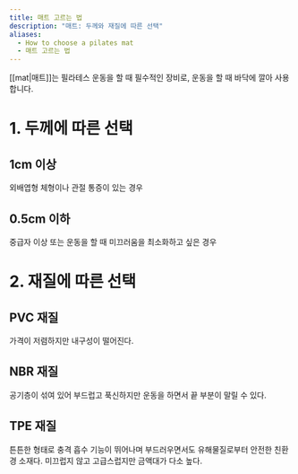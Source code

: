 ```yaml
---
title: 매트 고르는 법
description: "매트: 두께와 재질에 따른 선택"
aliases:
  - How to choose a pilates mat
  - 매트 고르는 법
---
```


[[mat|매트]]는 필라테스 운동을 할 때 필수적인 장비로, 운동을 할 때 바닥에 깔아 사용합니다.

# 1. 두께에 따른 선택

## 1cm 이상

외배엽형 체형이나 관절 통증이 있는 경우

## 0.5cm 이하

중급자 이상 또는 운동을 할 때 미끄러움을 최소화하고 싶은 경우

# 2. 재질에 따른 선택

## PVC 재질

가격이 저렴하지만 내구성이 떨어진다.

## NBR 재질

공기층이 섞여 있어 부드럽고 푹신하지만 운동을 하면서 끝 부분이 말릴 수 있다.

## TPE 재질

튼튼한 형태로 충격 흡수 기능이 뛰어나며 부드러우면서도 유해물질로부터 안전한 친환경 소재다.
미끄럽지 않고 고급스럽지만 금액대가 다소 높다.

